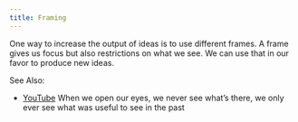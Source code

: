 ```yaml
---
title: Framing
---
```


One way to increase the output of ideas is to use different frames. A frame gives us focus but also restrictions on what we see. We can use that in our favor to produce new ideas.

See Also:

* [YouTube](https://www.youtube.com/watch?v=7OAQXg8rAQk) When we open our eyes, we never see what’s there, we only ever see what was useful to see in the past